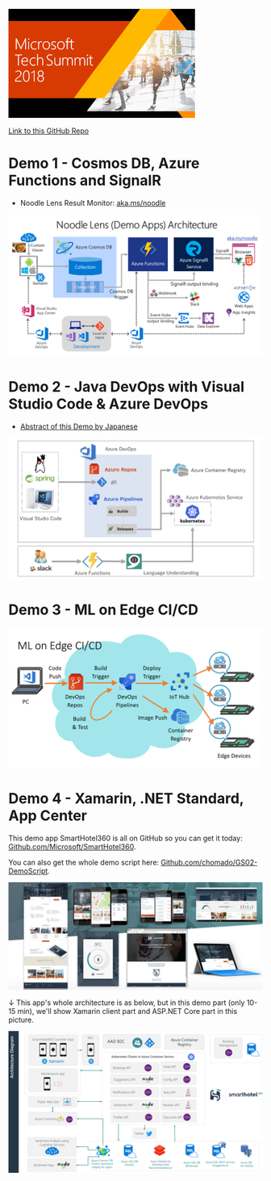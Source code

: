 ![Tech Summit 2018 banner](images/corporate_img_05.jpg)

[Link to this GitHub Repo](http://github.com/drewby/ts18dev)

# Demo 1 - Cosmos DB, Azure Functions and SignalR

* Noodle Lens Result Monitor: [aka.ms/noodle](https://aka.ms/noodle)

![Noodle Lens Architecuture](images/Demo1Arch.png)

# Demo 2 - Java DevOps with Visual Studio Code & Azure DevOps

* [Abstract of this Demo by Japanese](./demo2/demo2.md)

![demo2arch](images/Demo2Arch.jpg)

# Demo 3 - ML on Edge CI/CD
![demo3arch](images/Demo3Arch.png)

# Demo 4 - Xamarin, .NET Standard, App Center

This demo app SmartHotel360 is all on GitHub so you can get it today: [Github.com/Microsoft/SmartHotel360](https://github.com/Microsoft/SmartHotel360).

You can also get the whole demo script here: [Github.com/chomado/GS02-DemoScript](https://github.com/chomado/GS02-DemoScript/blob/master/doc.md).

![app](images/SmartHotel360_ReferenceApps.png)

↓ This app's whole architecture is as below, but in this demo part (only 10-15 min), we'll show Xamarin client part and ASP.NET Core part in this picture.

![demo4arch](images/Demo4Arch.png)
